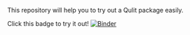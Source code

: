 This repository will help you to try out a Qulit package easily.

Click this badge to try it out! [![Binder](https://mybinder.org/badge.svg)](https://mybinder.org/v2/gh/meffij/reproducible-ml/binder_example?filepath=index.ipynb)

